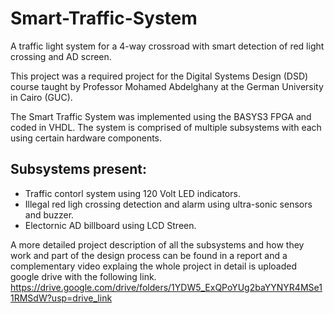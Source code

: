 # Smart-Traffic-System
A traffic light system for a 4-way crossroad with smart detection of red light crossing and AD screen.

This project was a required project for the Digital Systems Design (DSD) course taught by Professor Mohamed Abdelghany at the German University in Cairo (GUC).

The Smart Traffic System was implemented using the BASYS3 FPGA and coded in VHDL. The system is comprised of multiple subsystems with each using certain hardware components.

## Subsystems present:
- Traffic contorl system using 120 Volt LED indicators.
- Illegal red ligh crossing detection and alarm using ultra-sonic sensors and buzzer.
- Electornic AD billboard using LCD Streen.

A more detailed project description of all the subsystems and how they work and part of the design process can be found in a report and a complementary video explaing the whole project in detail is uploaded google drive with the following link.
https://drive.google.com/drive/folders/1YDW5_ExQPoYUg2baYYNYR4MSe11RMSdW?usp=drive_link
